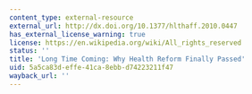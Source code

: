 ```yaml
---
content_type: external-resource
external_url: http://dx.doi.org/10.1377/hlthaff.2010.0447
has_external_license_warning: true
license: https://en.wikipedia.org/wiki/All_rights_reserved
status: ''
title: 'Long Time Coming: Why Health Reform Finally Passed'
uid: 5a5ca83d-effe-41ca-8ebb-d74223211f47
wayback_url: ''
---
```

